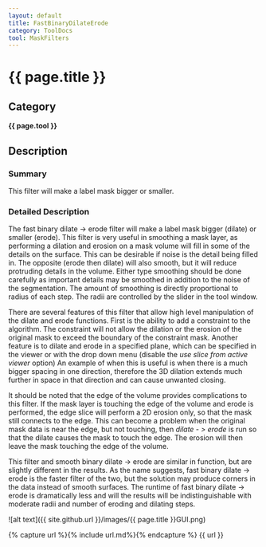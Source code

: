 ```yaml
---
layout: default
title: FastBinaryDilateErode
category: ToolDocs 
tool: MaskFilters 
---
```


# {{ page.title }} 

## Category

**{{ page.tool }}**

## Description

### Summary

This filter will make a label mask bigger or smaller.

### Detailed Description

The fast binary dilate -> erode filter will make a label mask bigger (dilate) or smaller (erode). This filter is very useful in smoothing a mask layer, as performing a dilation and erosion on a mask volume will fill in some of the details on the surface. This can be desirable if noise is the detail being filled in. The opposite (erode then dilate) will also smooth, but it will reduce protruding details in the volume. Either type smoothing should be done carefully as important details may be smoothed in addition to the noise of the segmentation. The amount of smoothing is directly proportional to radius of each step. The radii are controlled by the slider in the tool window.

There are several features of this filter that allow high level manipulation of the dilate and erode functions. First is the ability to add a constraint to the algorithm. The constraint will not allow the dilation or the erosion of the original mask to exceed the boundary of the constraint mask. Another feature is to dilate and erode in a specified plane, which can be specified in the viewer or with the drop down menu (disable the *use slice from active viewer* option) An example of when this is useful is when there is a much bigger spacing in one direction, therefore the 3D dilation extends much further in space in that direction and can cause unwanted closing.

It should be noted that the edge of the volume provides complications to this filter. If the mask layer is touching the edge of the volume and erode is performed, the edge slice will perform a 2D erosion only, so that the mask still connects to the edge. This can become a problem when the original mask data is near the edge, but not touching, then *dilate - > erode* is run so that the dilate causes the mask to touch the edge. The erosion will then leave the mask touching the edge of the volume.

This filter and smooth binary dilate -> erode are similar in function, but are slightly different in the results. As the name suggests, fast binary dilate -> erode is the faster filter of the two, but the solution may produce corners in the data instead of smooth surfaces. The runtime of fast binary dilate -> erode is dramatically less and will the results will be indistinguishable with moderate radii and number of eroding and dilating steps.

![alt text]({{ site.github.url }}/images/{{ page.title }}GUI.png)

{% capture url %}{% include url.md%}{% endcapture %}
{{ url }}

